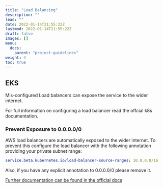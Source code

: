 ```yaml
---
title: "Load Balancing"
description: ""
lead: ""
date: 2022-01-14T21:55:22Z
lastmod: 2022-01-14T21:55:22Z
draft: false
images: []
menu: 
  docs:
    parent: "project-guidelines"
weight: 4
toc: true
---
```


## EKS

Mis-configured Load balancers can expose the service to the wider internet.

For full information on configuring a load balancer read the offcial k8s documentation.

### Prevent Exposure to 0.0.0.0/0

AWS load balancers are automatically exposed to the wider internet. To prevent this configure the load balancer with the following annotation providing your private subnet range:

```yaml
service.beta.kubernetes.io/load-balancer-source-ranges: 10.0.0.0/16
```

Also, if you have any explicit annotation to 0.0.0.0/0 please remove it.

[Further documentation can be found in the official docs](
https://kubernetes-sigs.github.io/aws-load-balancer-controller/v2.2/guide/service/annotations/#access-control)
